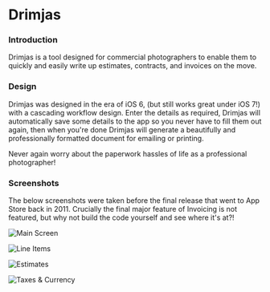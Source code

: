 Drimjas
=======

### Introduction

Drimjas is a tool designed for commercial photographers to enable them to
quickly and easily write up estimates, contracts, and invoices on the move.

### Design

Drimjas was designed in the era of iOS 6, (but still works great under iOS 7!)
with a cascading workflow design. Enter the details as required, Drimjas will
automatically save some details to the app so you never have to fill them out
again, then when you're done Drimjas will generate a beautifully and professionally
formatted document for emailing or printing.

Never again worry about the paperwork hassles of life as a professional photographer!

### Screenshots

The below screenshots were taken before the final release that went to App Store 
back in 2011. Crucially the final major feature of Invoicing is not featured, 
but why not build the code yourself and see where it's at?!

![Main Screen](https://github.com/davidjpeacock/Drimjas/raw/master/Screenshots/1-main.png)

![Line Items](https://github.com/davidjpeacock/Drimjas/raw/master/Screenshots/2-lineItems.png)

![Estimates](https://github.com/davidjpeacock/Drimjas/raw/master/Screenshots/3-estimates.png)

![Taxes & Currency](https://github.com/davidjpeacock/Drimjas/raw/master/Screenshots/5-taxesAndCurrency.png)
